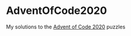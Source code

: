 # AdventOfCode2020
My solutions to the [Advent of Code 2020](https://adventofcode.com/2020) puzzles
